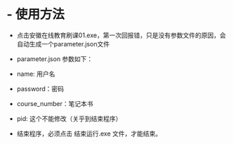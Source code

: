 # - 使用方法 
- 点击安徽在线教育刷课01.exe，第一次回报错，只是没有参数文件的原因，会自动生成一个parameter.json文件
- parameter.json 参数如下：
 -   name: 用户名
 -   password：密码
 -   course_number：笔记本书
 -   pid: 这个不能修改（关乎到结束程序）

- 结束程序，必须点击 结束运行.exe 文件，才能结束。
